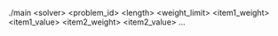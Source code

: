 ./main <solver\> <problem_id\> <length\> <weight_limit\> <item1_weight\> <item1_value\> <item2_weight\> <item2_value\> ...
